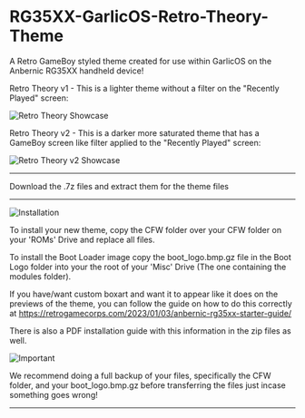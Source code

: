# RG35XX-GarlicOS-Retro-Theory-Theme

A Retro GameBoy styled theme created for use within GarlicOS on the Anbernic RG35XX handheld device!

Retro Theory v1 - This is a lighter theme without a filter on the "Recently Played" screen:

![Retro Theory Showcase](https://user-images.githubusercontent.com/131164472/233538014-7cbb8ed0-0dc1-42c2-8b71-06ef9e89518b.gif)

Retro Theory v2 - This is a darker more saturated theme that has a GameBoy screen like filter applied to the "Recently Played" screen:

![Retro Theory v2 Showcase](https://user-images.githubusercontent.com/131164472/233765938-c091c246-4b27-48a7-a6d6-78fdf4dc6337.gif)

*****************************************************************

Download the .7z files and extract them for the theme files

*****************************************************************


![Installation](https://user-images.githubusercontent.com/131164472/233537950-ca318b9c-8eb2-4535-b503-fc03f03e52c4.png)

To install your new theme, copy the CFW folder over your CFW folder on your 'ROMs' Drive and replace all files.

To install the Boot Loader image copy the boot_logo.bmp.gz file in the Boot Logo folder into your the root of your 'Misc' Drive (The one containing the modules folder).

If you have/want custom boxart and want it to appear like it does on the previews of the theme, you can follow the guide on how to do this correctly at https://retrogamecorps.com/2023/01/03/anbernic-rg35xx-starter-guide/

There is also a PDF installation guide with this information in the zip files as well.


![Important](https://user-images.githubusercontent.com/131164472/233537981-1b119bb2-b9ba-40e6-ae81-12abea505dfa.png)

We recommend doing a full backup of your files, specifically the CFW folder, and your boot_logo.bmp.gz before transferring the files just incase something goes wrong!

*****************************************************************
